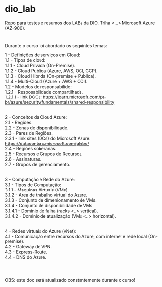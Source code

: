 # dio_lab

Repo para testes e resumos dos LABs da DIO.
Triha <...> Microsoft Azure (AZ-900).

#

Durante o curso foi abordado os seguintes temas:

1 - Definições de serviços em Cloud:</br >
  1.1 - Tipos de cloud:</br >
    1.1.1 - Cloud Privada (On-Premise).</br >
    1.1.2 - Cloud Publica (Azure, AWS, OCI, GCP).</br >
    1.1.3 - Cloud Hibrida (On-premise + Publica).</br >
    1.1.4 - Multi-Cloud (Azure + AWS + OCI).</br >
  1.2 - Modelos de responsabilide:</br >
    1.2.1 - Resposabilidade compartilhada.</br >
      1.2.1.1 - link DOCs: https://learn.microsoft.com/pt-br/azure/security/fundamentals/shared-responsibility</br > </br >

2 - Conceitos da Cloud Azure:</br >
  2.1 - Regiões.</br >
  2.2 - Zonas de disponibilidade.</br >
  2.3 - Pares de Regiões.</br >
    2.3.1 - link sites (DCs) do Microsoft Azure: https://datacenters.microsoft.com/globe/</br >
  2.4 - Regiões soberanas.</br >
  2.5 - Recursos e Grupos de Recursos.</br >
  2.6 - Assinaturas.</br >
  2.7 - Grupos de gerenciamento.</br ></br >

3 - Computação e Rede do Azure:</br >
  3.1 - Tipos de Computação:</br >
    3.1.1 - Maquinas Virtuais (VMs).</br >
    3.1.2 - Area de trabalho virtual do Azure.</br >
    3.1.3 - Conjunto de dimenionamento de VMs.</br >
    3.1.4 - Conjunto de disponibilidade de VMs</br >
      3.1.4.1 - Dominio de falha (racks <..> vertical).</br >
      3.1.4.2 - Dominio de atualização (VMs <..> horizontal).</br ></br >

4 - Redes virtuais do Azure (vNet):</br >
  4.1 - Comunicação entre recursos do Azure, com internet e rede local (On-premise).</br >
  4.2 - Gateway de VPN.</br >
  4.3 - Express-Route.</br >
  4.4 - DNS do Azure.</br ></br >

#

OBS: este doc será atualizado constantemente durante o curso!</br >

#
